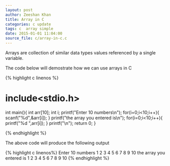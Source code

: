 ```yaml
---
layout: post
author: Zeeshan Khan
title: Array in C
categories: c update
tags: c  array simple
date: 2015-01-01 11:04:00
source_file: c/array-in-c.c
---
```

Arrays are collection of similar data types values referenced by a single variable.

The code below will demostrate how we can use arrays in C

{% highlight c linenos %}

# include<stdio.h>
int main(){
    int arr[10];
    int i;
    printf("Enter 10 numbers\n");
    for(i=0;i<10;i++){
        scanf("%d",&arr[i]);
    }
    printf("the array you entered is\n");
    for(i=0;i<10;i++){
        printf("%d ",arr[i]);
    }
    printf("\n");
    return 0;
}

{% endhighlight %}

The above code will produce the following output

{% highlight c linenos%}
Enter 10 numbers
1
2
3
4
5
6
7
8
9
10
the array you entered is
1 2 3 4 5 6 7 8 9 10
{% endhighlight %}
